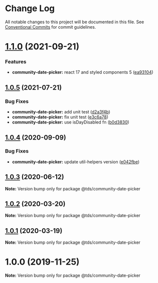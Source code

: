 # Change Log

All notable changes to this project will be documented in this file.
See [Conventional Commits](https://conventionalcommits.org) for commit guidelines.

# [1.1.0](https://github.com/telus/tds-community/compare/@tds/community-date-picker@1.0.5...@tds/community-date-picker@1.1.0) (2021-09-21)


### Features

* **community-date-picker:** react 17 and styled components 5 ([ea93104](https://github.com/telus/tds-community/commit/ea931042fdd5c3a16e67a9d694d0ef81a4eacb38))





## [1.0.5](https://github.com/telus/tds-community/compare/@tds/community-date-picker@1.0.4...@tds/community-date-picker@1.0.5) (2021-07-21)


### Bug Fixes

* **community-date-picker:** add unit test ([d2a3f4b](https://github.com/telus/tds-community/commit/d2a3f4b7a013f0ca2c8f695c03f6c3e603ba13d0))
* **community-date-picker:** fix unit test ([e3c6a78](https://github.com/telus/tds-community/commit/e3c6a789f43c378bb865e0914b15b7338eabc0ce))
* **community-date-picker:** use isDayDisabled fn ([b0d3830](https://github.com/telus/tds-community/commit/b0d38301a8dafe7fba5c75de8b0d25ce05b078dd))





## [1.0.4](https://github.com/telus/tds-community/compare/@tds/community-date-picker@1.0.3...@tds/community-date-picker@1.0.4) (2020-09-09)


### Bug Fixes

* **community-date-picker:** update util-helpers version ([e042fbe](https://github.com/telus/tds-community/commit/e042fbe0b37a3d423b5f4115f28b069d3726485d))





## [1.0.3](https://github.com/telus/tds-community/compare/@tds/community-date-picker@1.0.2...@tds/community-date-picker@1.0.3) (2020-06-12)

**Note:** Version bump only for package @tds/community-date-picker





## [1.0.2](https://github.com/telus/tds-community/compare/@tds/community-date-picker@1.0.1...@tds/community-date-picker@1.0.2) (2020-03-20)

**Note:** Version bump only for package @tds/community-date-picker





## [1.0.1](https://github.com/telus/tds-community/compare/@tds/community-date-picker@1.0.0...@tds/community-date-picker@1.0.1) (2020-03-19)

**Note:** Version bump only for package @tds/community-date-picker





# 1.0.0 (2019-11-25)

**Note:** Version bump only for package @tds/community-date-picker

